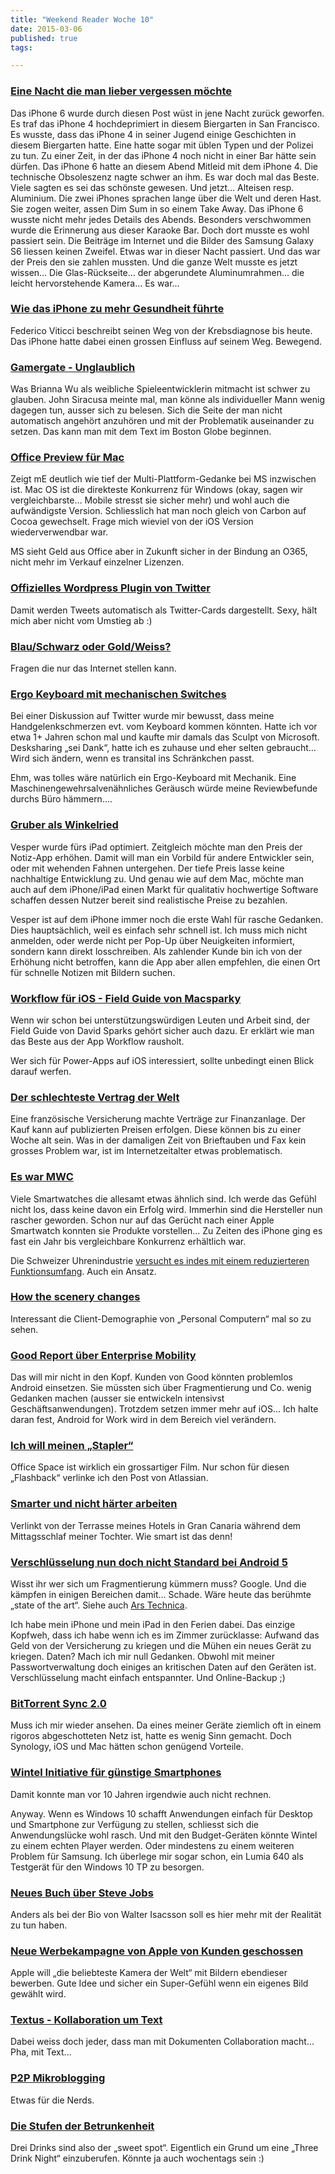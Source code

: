 ```yaml
---
title: "Weekend Reader Woche 10"
date: 2015-03-06
published: true
tags: 

---
```


### [Eine Nacht die man lieber vergessen möchte](http://daringfireball.net/linked/2015/03/01/galaxy-love-child)

Das iPhone 6 wurde durch diesen Post wüst in jene Nacht zurück geworfen. Es traf das iPhone 4 hochdeprimiert in diesem Biergarten in San Francisco. Es wusste, dass das iPhone 4 in seiner Jugend einige Geschichten in diesem Biergarten hatte. Eine hatte sogar mit üblen Typen und der Polizei zu tun. Zu einer Zeit, in der das iPhone 4 noch nicht in einer Bar hätte sein dürfen. 
Das iPhone 6 hatte an diesem Abend Mitleid mit dem iPhone 4. Die technische Obsoleszenz nagte schwer an ihm. Es war doch mal das Beste. Viele sagten es sei das schönste gewesen. Und jetzt… Alteisen resp. Aluminium. 
Die zwei iPhones sprachen lange über die Welt und deren Hast. Sie zogen weiter, assen Dim Sum in so einem Take Away. Das iPhone 6 wusste nicht mehr jedes Details des Abends. Besonders verschwommen wurde die Erinnerung aus dieser Karaoke Bar. Doch dort musste es wohl passiert sein. Die Beiträge im Internet und die Bilder des Samsung Galaxy S6 liessen keinen Zweifel. Etwas war in dieser Nacht passiert. Und das war der Preis den sie zahlen mussten. Und die ganze Welt musste es jetzt wissen… Die Glas-Rückseite… der abgerundete Aluminumrahmen… die leicht hervorstehende Kamera… Es war… 

### [Wie das iPhone zu mehr Gesundheit führte](http://www.macstories.net/stories/life-after-cancer-how-the-iphone-helped-me-achieve-a-healthier-lifestyle/)

Federico Viticci beschreibt seinen Weg von der Krebsdiagnose bis heute. Das iPhone hatte dabei einen grossen Einfluss auf seinem Weg. Bewegend.

### [Gamergate - Unglaublich](https://www.bostonglobe.com/magazine/2015/03/04/brianna-why-gamergate-trolls-won-win/l2V0PjfDRSf4Fm6F40i9YM/story.html)

Was Brianna Wu als weibliche Spieleentwicklerin mitmacht ist schwer zu glauben. John Siracusa meinte mal, man könne als individueller Mann wenig dagegen tun, ausser sich zu belesen. Sich die Seite der man nicht automatisch angehört anzuhören und mit der Problematik auseinander zu setzen. Das kann man mit dem Text im Boston Globe beginnen. 

### [Office Preview für Mac](http://winsupersite.com/office-2016/hands-office-2016-mac)

Zeigt mE deutlich wie tief der Multi-Plattform-Gedanke bei MS inzwischen ist. Mac OS ist die direkteste Konkurrenz für Windows (okay, sagen wir vergleichbarste… Mobile stresst sie sicher mehr) und wohl auch die aufwändigste Version. Schliesslich hat man noch gleich von Carbon auf Cocoa gewechselt. Frage mich wieviel von der iOS Version wiederverwendbar war. 

MS sieht Geld aus Office aber in Zukunft sicher in der Bindung an O365, nicht mehr im Verkauf einzelner Lizenzen. 

### [Offizielles Wordpress Plugin von Twitter](http://t3n.de/news/twitter-wordpress-plugin-596310/)

Damit werden Tweets automatisch als Twitter-Cards dargestellt. Sexy, hält mich aber nicht vom Umstieg ab :)

### [Blau/Schwarz oder Gold/Weiss?](http://www.cultofmac.com/313715/internet-debates-color-stupid-dress/)

Fragen die nur das Internet stellen kann.

### [Ergo Keyboard mit mechanischen Switches](http://www.marco.org/2015/02/26/matis-ergo-pro-review)

Bei einer Diskussion auf Twitter wurde mir bewusst, dass meine Handgelenkschmerzen evt. vom Keyboard kommen könnten. Hatte ich vor etwa 1+ Jahren schon mal und kaufte mir damals das Sculpt von Microsoft. Desksharing „sei Dank“, hatte ich es zuhause und eher selten gebraucht… Wird sich ändern, wenn es transital ins Schränkchen passt.

Ehm, was tolles wäre natürlich ein Ergo-Keyboard mit Mechanik. Eine Maschinengewehrsalvenähnliches Geräusch würde meine Reviewbefunde durchs Büro hämmern….

### [Gruber als Winkelried](http://daringfireball.net/linked/2015/02/27/vesper-2005)

Vesper wurde fürs iPad optimiert. Zeitgleich möchte man den Preis der Notiz-App erhöhen. Damit will man ein Vorbild für andere Entwickler sein, oder mit wehenden Fahnen untergehen. Der tiefe Preis lasse keine nachhaltige Entwicklung zu. Und genau wie auf dem Mac, möchte man auch auf dem iPhone/iPad einen Markt für qualitativ hochwertige Software schaffen dessen Nutzer bereit sind realistische Preise zu bezahlen. 

Vesper ist auf dem iPhone immer noch die erste Wahl für rasche Gedanken. Dies hauptsächlich, weil es einfach sehr schnell ist. Ich muss mich nicht anmelden, oder werde nicht per Pop-Up über Neuigkeiten informiert, sondern kann direkt losschreiben. Als zahlender Kunde bin ich von der Erhöhung nicht betroffen, kann die App aber allen empfehlen, die einen Ort für schnelle Notizen mit Bildern suchen. 

### [Workflow für iOS - Field Guide von Macsparky](http://brettterpstra.com/2015/03/03/david-sparks-workflow-video-field-guide/)

Wenn wir schon bei unterstützungswürdigen Leuten und Arbeit sind, der Field Guide von David Sparks gehört sicher auch dazu. Er erklärt wie man das Beste aus der App Workflow rausholt. 

Wer sich für Power-Apps auf iOS interessiert, sollte unbedingt einen Blick darauf werfen.

### [Der schlechteste Vertrag der Welt](http://kottke.org/15/02/the-worlds-worst-contract)

Eine französische Versicherung machte Verträge zur Finanzanlage. Der Kauf kann auf publizierten Preisen erfolgen. Diese können bis zu einer Woche alt sein. Was in der damaligen Zeit von Brieftauben und Fax kein grosses Problem war, ist im Internetzeitalter etwas problematisch. 

### [Es war MWC](http://www.theverge.com/2015/2/28/8126821/huawei-watch-android-wear-leaked-revealed)

Viele Smartwatches die allesamt etwas ähnlich sind. Ich werde das Gefühl nicht los, dass keine davon ein Erfolg wird. Immerhin sind die Hersteller nun rascher geworden. Schon nur auf das Gerücht nach einer Apple Smartwatch konnten sie Produkte vorstellen… Zu Zeiten des iPhone ging es fast ein Jahr bis vergleichbare Konkurrenz erhältlich war. 

Die Schweizer Uhrenindustrie [versucht es indes mit einem reduzierteren Funktionsumfang](http://www.ablogtowatch.com/swatch-smartwatch-touch-zero-one-volleyball/). Auch ein Ansatz. 

### [How the scenery changes](https://techpinions.com/how-the-scenery-changes/38912)

Interessant die Client-Demographie von „Personal Computern“ mal so zu sehen. 

### [Good Report über Enterprise Mobility](http://www.appstechnews.com/news/2015/feb/27/goods-latest-mobility-index-shows-ios-gain-further-ground-android-enterprise-os-race/)

Das will mir nicht in den Kopf. Kunden von Good könnten problemlos Android einsetzen. Sie müssten sich über Fragmentierung und Co. wenig Gedanken machen (ausser sie entwickeln intensivst Geschäftsanwendungen). Trotzdem setzen immer mehr auf iOS…
Ich halte daran fest, Android for Work wird in dem Bereich viel verändern.

### [Ich will meinen „Stapler“](http://blogs.atlassian.com/2015/02/thatd-be-great/)

Office Space ist wirklich ein grossartiger Film. Nur schon für diesen „Flashback“ verlinke ich den Post von Atlassian.

### [Smarter und nicht härter arbeiten](http://time.com/137972/work-smarter-not-harder-17-great-tips/)

Verlinkt von der Terrasse meines Hotels in Gran Canaria während dem Mittagsschlaf meiner Tochter. Wie smart ist das denn!

### [Verschlüsselung nun doch nicht Standard bei Android 5](http://www.heise.de/security/meldung/Google-rudert-zurueck-Keine-out-of-the-box-Verschluesselung-bei-Android-2565385.html)

Wisst ihr wer sich um Fragmentierung kümmern muss? Google. Und die kämpfen in einigen Bereichen damit… Schade. Wäre heute das berühmte „state of the art“. Siehe auch [Ars Technica](http://arstechnica.com/gadgets/2015/03/google-quietly-backs-away-from-encrypting-new-lollipop-devices-by-default/).

Ich habe mein iPhone und mein iPad in den Ferien dabei. Das einzige Kopfweh, dass ich habe wenn ich es im Zimmer zurücklasse: Aufwand das Geld von der Versicherung zu kriegen und die Mühen ein neues Gerät zu kriegen. Daten? Mach ich mir null Gedanken. Obwohl mit meiner Passwortverwaltung doch einiges an kritischen Daten auf den Geräten ist. Verschlüsselung macht einfach entspannter. 
Und Online-Backup ;)

### [BitTorrent Sync 2.0](http://www.macstories.net/linked/bittorrent-sync-2-0/)

Muss ich mir wieder ansehen. Da eines meiner Geräte ziemlich oft in einem rigoros abgeschotteten Netz ist, hatte es wenig Sinn gemacht. Doch Synology, iOS und Mac hätten schon genügend Vorteile.

### [Wintel Initiative für günstige Smartphones](http://www.pcworld.com/article/2891256/microsoft-intel-team-on-lowcost-windows-10-phones.html)

Damit konnte man vor 10 Jahren irgendwie auch nicht rechnen.

Anyway. Wenn es Windows 10 schafft Anwendungen einfach für Desktop und Smartphone zur Verfügung zu stellen, schliesst sich die Anwendungslücke wohl rasch. Und mit den Budget-Geräten könnte Wintel zu einem echten Player werden. Oder mindestens zu einem weiteren Problem für Samsung.
Ich überlege mir sogar schon, ein Lumia 640 als Testgerät für den Windows 10 TP zu besorgen.

### [Neues Buch über Steve Jobs](http://becomingstevejobs.com/)

Anders als bei der Bio von Walter Isacsson soll es hier mehr mit der Realität zu tun haben. 

### [Neue Werbekampagne von Apple von Kunden geschossen](http://www.apple.com/iphone/world-gallery/)

Apple will „die beliebteste Kamera der Welt“ mit Bildern ebendieser bewerben. Gute Idee und sicher ein Super-Gefühl wenn ein eigenes Bild gewählt wird. 

### [Textus - Kollaboration um Text](http://textusproject.org/)

Dabei weiss doch jeder, dass man mit Dokumenten Collaboration macht… Pha, mit Text…

### [P2P Mikroblogging](http://twister.net.co/)

Etwas für die Nerds.

### [Die Stufen der Betrunkenheit](http://www.esquire.com/features/drinking/one-more-drink-0609)

Drei Drinks sind also der „sweet spot“. Eigentlich ein Grund um eine „Three Drink Night“ einzuberufen. Könnte ja auch wochentags sein :) 
